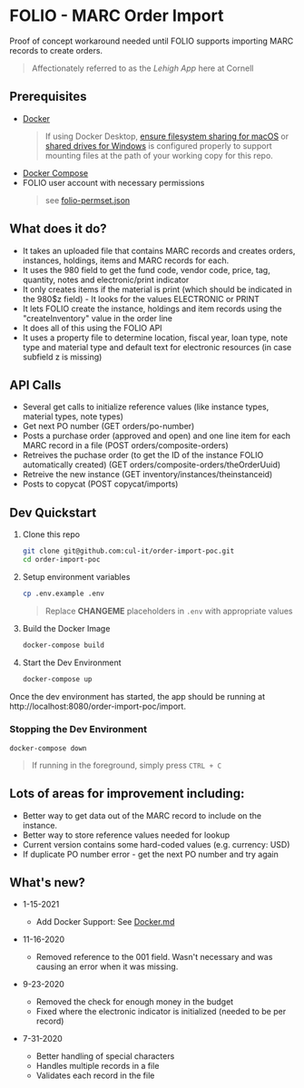 # FOLIO - MARC Order Import
Proof of concept workaround needed until FOLIO supports importing MARC records to create orders.

> Affectionately referred to as the _Lehigh App_ here at Cornell
## Prerequisites

- [Docker](https://docs.docker.com/get-docker/)
  > If using Docker Desktop, [ensure filesystem sharing for macOS](https://docs.docker.com/desktop/mac/#file-sharing) or [shared drives for Windows](https://docs.docker.com/desktop/windows/#file-sharing) is configured properly to support mounting files at the path of your working copy for this repo.
- [Docker Compose](https://docs.docker.com/compose/install/)
- FOLIO user account with necessary permissions
  > see [folio-permset.json](folio-permset.json)

## What does it do?
* It takes an uploaded file that contains MARC records and creates orders, instances, holdings, items and MARC records for each.
* It uses the 980 field to get the fund code, vendor code, price, tag, quantity, notes and electronic/print indicator
* It only creates items if the material is print (which should be indicated in the 980$z field) - It looks for the values ELECTRONIC or PRINT
* It lets FOLIO create the instance, holdings and item records using the "createInventory" value in the order line
* It does all of this using the FOLIO API
* It uses a property file to determine location, fiscal year, loan type, note type and material type and default text for electronic resources (in case subfield z is missing)

## API Calls
* Several get calls to initialize reference values (like instance types, material types, note types)
* Get next PO number (GET orders/po-number)
* Posts a purchase order (approved and open) and one line item for each MARC record in a file (POST orders/composite-orders)
* Retreives the puchase order (to get the ID of the instance FOLIO automatically created) (GET orders/composite-orders/theOrderUuid)
* Retreive the new instance (GET inventory/instances/theinstanceid)
* Posts to copycat (POST copycat/imports)

## Dev Quickstart

1. Clone this repo

   ```sh
   git clone git@github.com:cul-it/order-import-poc.git
   cd order-import-poc
   ```

1. Setup environment variables

   ```sh
   cp .env.example .env
   ```
   > Replace **CHANGEME** placeholders in `.env` with appropriate values

1. Build the Docker Image

   ```sh
   docker-compose build
   ```

1. Start the Dev Environment

    ```sh
    docker-compose up
    ```

Once the dev environment has started, the app should be running at http://localhost:8080/order-import-poc/import.

### Stopping the Dev Environment

```
docker-compose down
```
> If running in the foreground, simply press `CTRL + C`

## Lots of areas for improvement including:
* Better way to get data out of the MARC record to include on the instance. 
* Better way to store reference values needed for lookup
* Current version contains some hard-coded values (e.g. currency: USD)
* If duplicate PO number error - get the next PO number and try again

## What's new?
* 1-15-2021
  - Add Docker Support: See [Docker.md](Docker.md)

* 11-16-2020
  - Removed reference to the 001 field.  Wasn't necessary and was causing an error when it was missing.
 
* 9-23-2020
  - Removed the check for enough money in the budget
  - Fixed where the electronic indicator is initialized (needed to be per record)
  
* 7-31-2020
  - Better handling of special characters
  - Handles multiple records in a file
  - Validates each record in the file 
